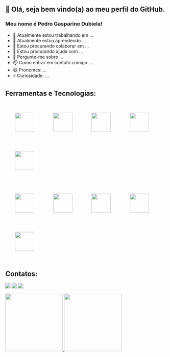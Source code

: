 ## 👋 Olá, seja bem vindo(a) ao meu perfil do GitHub.
### Meu nome é Pedro Gasparine Dubiela!

- 🔭 Atualmente estou trabalhando em ...
- 🌱 Atualmente estou aprendendo ...
- 👯 Estou procurando colaborar em ...
- 🤔 Estou procurando ajuda com ...
- 💬 Pergunte-me sobre ...
- 📫 Como entrar em contato comigo: ...
- 😄 Pronomes: ...
- ⚡ Curiosidade: ...


## Ferramentas e Tecnologias:

<img src="https://cdn.jsdelivr.net/gh/devicons/devicon/icons/anaconda/anaconda-original-wordmark.svg" width="60" height="60" vspace="30" hspace="30"/><img src="https://cdn.jsdelivr.net/gh/devicons/devicon/icons/git/git-original-wordmark.svg" width="60" height="60" vspace="30" hspace="30"/><img src="https://cdn.jsdelivr.net/gh/devicons/devicon/icons/github/github-original-wordmark.svg" width="60" height="60" vspace="30" hspace="30"/><img src="https://cdn.jsdelivr.net/gh/devicons/devicon/icons/jupyter/jupyter-original-wordmark.svg" width="60" height="60" vspace="30" hspace="30"/><img src="https://cdn.jsdelivr.net/gh/devicons/devicon/icons/linux/linux-original.svg" width="60" height="60" vspace="30" hspace="30"/>

<img src="https://cdn.jsdelivr.net/gh/devicons/devicon/icons/numpy/numpy-original-wordmark.svg" width="60" height="60" vspace="30" hspace="30"/><img src="https://cdn.jsdelivr.net/gh/devicons/devicon/icons/pandas/pandas-original-wordmark.svg" width="60" height="60" vspace="30" hspace="30"/><img src="https://cdn.jsdelivr.net/gh/devicons/devicon/icons/python/python-original-wordmark.svg" width="60" height="60" vspace="30" hspace="30"/><img src="https://cdn.jsdelivr.net/gh/devicons/devicon/icons/tensorflow/tensorflow-original.svg" width="60" height="60" vspace="30" hspace="30"/><img src="https://cdn.jsdelivr.net/gh/devicons/devicon/icons/vscode/vscode-plain-wordmark.svg" width="60" height="60" vspace="30" hspace="30"/>



          
          



          

## Contatos:

<div>

<a href="https://instagram.com/pedrogasparine" target="_blank"><img src="https://img.shields.io/badge/-Instagram-%23E4405F?style=for-the-badge&logo=instagram&logoColor=white" target="_blank"></a>
<a href = "mailto:pedrodubielabio@gmail.com"><img src="https://img.shields.io/badge/Gmail-D14836?style=for-the-badge&logo=gmail&logoColor=white" target="_blank"></a>
<a href="https://www.linkedin.com/in/pedro-gasparine-dubiela-478430147/" target="_blank"><img src="https://img.shields.io/badge/-LinkedIn-%230077B5?style=for-the-badge&logo=linkedin&logoColor=white" target="_blank"></a>   
</div>

<div>
<a href="https://github.com/pedroDubiela95">
<img height="180em" src="https://github-readme-stats.vercel.app/api/top-langs/?username=pedroDubiela95&layout=compact&langs_count=7&theme=dracula"/>
<img height="180em" src="https://github-readme-stats.vercel.app/api?username=pedroDubiela95&show_icons=true&theme=dracula&include_all_commits=true&count_private=true"/>
</div>
